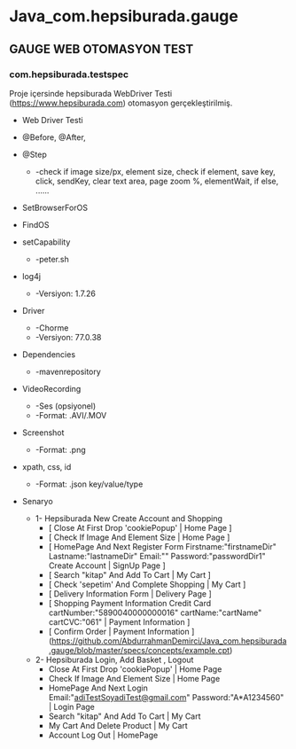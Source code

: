 # Java_com.hepsiburada.gauge


## GAUGE WEB OTOMASYON TEST


### com.hepsiburada.testspec


Proje içersinde hepsiburada WebDriver Testi (https://www.hepsiburada.com) otomasyon gerçekleştirilmiş.


* Web Driver Testi
* @Before, @After,   
* @Step
   * -check if image size/px, element size, check if element, save key, click, sendKey, clear text area, page zoom %, elementWait, if else, ......
* SetBrowserForOS
* FindOS
* setCapability 
   * -peter.sh
* log4j 
   * -Versiyon: 1.7.26
* Driver 
   * -Chorme 
   * -Versiyon: 77.0.38
* Dependencies
   * -mavenrepository
* VideoRecording 
   * -Ses (opsiyonel) 
   * -Format: .AVI/.MOV
* Screenshot 
   * -Format: .png
* xpath, css, id 
   * -Format: .json key/value/type



* Senaryo
   * 1- Hepsiburada New Create Account and Shopping
      * [ Close At First Drop 'cookiePopup' | Home Page ]
      * [ Check If Image And Element Size | Home Page ]
      * [ HomePage And Next Register Form Firstname:"firstnameDir" Lastname:"lastnameDir" Email:"" Password:"passwordDir1" Create Account | SignUp Page ]
      * [ Search "kitap" And Add To Cart | My Cart ]
      * [ Check 'sepetim' And Complete Shopping | My Cart ]
      * [ Delivery Information Form | Delivery Page ]
      * [ Shopping Payment Information Credit Card cartNumber:"5890040000000016" cartName:"cartName" cartCVC:"061" | Payment    Information ]
      * [ Confirm Order | Payment Information ]
      (https://github.com/AbdurrahmanDemirci/Java_com.hepsiburada.gauge/blob/master/specs/concepts/example.cpt)
   * 2- Hepsiburada Login, Add Basket , Logout
      * Close At First Drop 'cookiePopup' | Home Page
      * Check If Image And Element Size | Home Page
      * HomePage And Next Login Email:"adiTestSoyadiTest@gmail.com" Password:"A*A1234560" | Login Page
      * Search "kitap" And Add To Cart | My Cart
      * My Cart And Delete Product | My Cart
      * Account Log Out | HomePage
